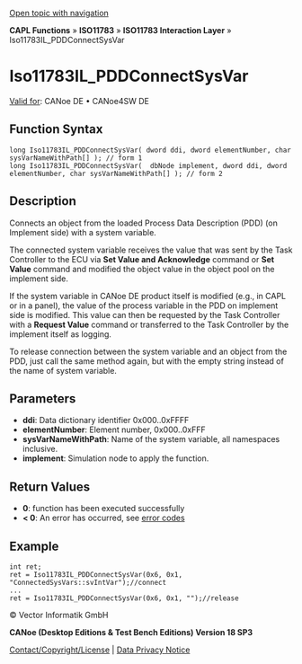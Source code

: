 [Open topic with navigation](../../../../../../CANoeDEFamily.htm#Topics/CAPLFunctions/ISO11783/ISOInteractionLayer/Functions/CAPLfunctionIso11783ILpddconnectSysVar.md)

**CAPL Functions** » **ISO11783** » **ISO11783 Interaction Layer** » Iso11783IL_PDDConnectSysVar

# Iso11783IL_PDDConnectSysVar

[Valid for](../../../../Shared/FeatureAvailability.md): CANoe DE • CANoe4SW DE

## Function Syntax

```plaintext
long Iso11783IL_PDDConnectSysVar( dword ddi, dword elementNumber, char sysVarNameWithPath[] ); // form 1
long Iso11783IL_PDDConnectSysVar(  dbNode implement, dword ddi, dword elementNumber, char sysVarNameWithPath[] ); // form 2
```

## Description

Connects an object from the loaded Process Data Description (PDD) (on Implement side) with a system variable.

The connected system variable receives the value that was sent by the Task Controller to the ECU via **Set Value and Acknowledge** command or **Set Value** command and modified the object value in the object pool on the implement side.

If the system variable in CANoe DE product itself is modified (e.g., in CAPL or in a panel), the value of the process variable in the PDD on implement side is modified. This value can then be requested by the Task Controller with a **Request Value** command or transferred to the Task Controller by the implement itself as logging.

To release connection between the system variable and an object from the PDD, just call the same method again, but with the empty string instead of the name of system variable.

## Parameters

- **ddi**: Data dictionary identifier 0x000..0xFFFF
- **elementNumber**: Element number, 0x000..0xFFF
- **sysVarNameWithPath**: Name of the system variable, all namespaces inclusive.
- **implement**: Simulation node to apply the function.

## Return Values

- **0**: function has been executed successfully
- **< 0**: An error has occurred, see [error codes](../../../CAPLfunctionsISOj1939ErrorCodes.md)

## Example

```plaintext
int ret;
ret = Iso11783IL_PDDConnectSysVar(0x6, 0x1, "ConnectedSysVars::svIntVar");//connect
...
ret = Iso11783IL_PDDConnectSysVar(0x6, 0x1, "");//release
```

© Vector Informatik GmbH

**CANoe (Desktop Editions & Test Bench Editions) Version 18 SP3**

[Contact/Copyright/License](../../../../Shared/ContactCopyrightLicense.md) | [Data Privacy Notice](https://www.vector.com/int/en/company/get-info/privacy-policy/)
